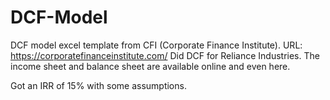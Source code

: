 # DCF-Model
DCF model excel template from CFI (Corporate Finance Institute).
URL: https://corporatefinanceinstitute.com/
Did DCF for Reliance Industries.
The income sheet and balance sheet are available online and even here.

Got an IRR of 15% with some assumptions.
